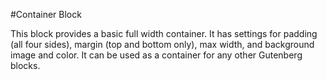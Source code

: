 #Container Block

This block provides a basic full width container. It has settings for padding (all four sides), margin (top and bottom only), max width, and background image and color. It can be used as a container for any other Gutenberg blocks. 